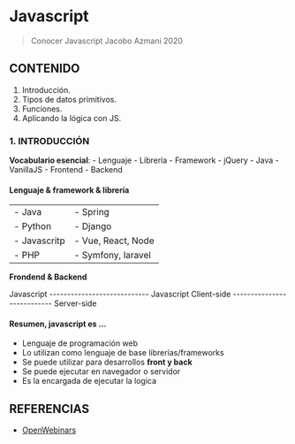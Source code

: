 # Javascript
> Conocer Javascript 
Jacobo Azmani 2020 

## CONTENIDO
1. Introducción.
2. Tipos de datos primitivos.
3. Funciones.
4. Aplicando la lógica con JS.

### 1. INTRODUCCIÓN
**Vocabulario esencial**:
	- Lenguaje
	- Librería
	- Framework
	- jQuery
	- Java
	- VanillaJS
	- Frontend
	- Backend

#### Lenguaje & framework & librería
|   |   |
| ------------ | ------------ |
|  - Java |- Spring   |
|  - Python  | - Django   |
|  - Javascritp  | - Vue, React, Node   |
|  - PHP | - Symfony, laravel |

	
**Frondend & Backend** 

Javascript ---------------------------- Javascript
Client-side --------------------------- Server-side

#### Resumen, javascript es ...
- Lenguaje de programación web
- Lo utilizan como lenguaje de base librerías/frameworks
- Se puede utilizar para desarrollos **front y back**
- Se puede ejecutar en navegador o servidor
- Es la encargada de ejecutar la logica



## REFERENCIAS
- [OpenWebinars](https://openwebinars.net)
